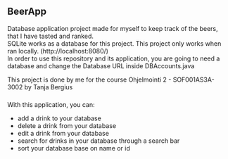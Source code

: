 ## BeerApp
Database application project made for myself to keep track of the beers, that I have tasted and ranked.\
SQLite works as a database for this project. This project only works when ran locally. (http://localhost:8080/) \
In order to use this repository and its application, you are going to need a database and change the Database URL inside DBAccounts.java

This project is done by me for the course Ohjelmointi 2 - SOF001AS3A-3002 by Tanja Bergius

###

With this application, you can:
- add a drink to your database
- delete a drink from your database
- edit a drink from your database
- search for drinks in your database through a search bar
- sort your database base on name or id 
